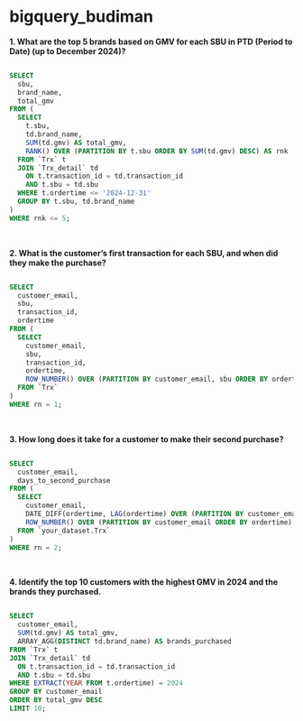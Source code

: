 # bigquery_budiman


**1. What are the top 5 brands based on GMV for each SBU in PTD (Period to Date) (up to December 2024)?** 
```sql

SELECT 
  sbu,
  brand_name,
  total_gmv
FROM (
  SELECT 
    t.sbu,
    td.brand_name,
    SUM(td.gmv) AS total_gmv,
    RANK() OVER (PARTITION BY t.sbu ORDER BY SUM(td.gmv) DESC) AS rnk
  FROM `Trx` t
  JOIN `Trx_detail` td 
    ON t.transaction_id = td.transaction_id 
    AND t.sbu = td.sbu
  WHERE t.ordertime <= '2024-12-31'
  GROUP BY t.sbu, td.brand_name
)
WHERE rnk <= 5;

```
<br>

**2. What is the customer’s first transaction for each SBU, and when did they make the purchase?**
```sql

SELECT 
  customer_email,
  sbu,
  transaction_id,
  ordertime
FROM (
  SELECT 
    customer_email,
    sbu,
    transaction_id,
    ordertime,
    ROW_NUMBER() OVER (PARTITION BY customer_email, sbu ORDER BY ordertime) AS rn
  FROM `Trx`
)
WHERE rn = 1;

```
<br>

**3. How long does it take for a customer to make their second purchase?**
```sql

SELECT
  customer_email,
  days_to_second_purchase
FROM (
  SELECT
    customer_email,
    DATE_DIFF(ordertime, LAG(ordertime) OVER (PARTITION BY customer_email ORDER BY ordertime), DAY) AS days_to_second_purchase,
    ROW_NUMBER() OVER (PARTITION BY customer_email ORDER BY ordertime) AS rn
  FROM `your_dataset.Trx`
)
WHERE rn = 2;

```
<br>

**4. Identify the top 10 customers with the highest GMV in 2024 and the brands they purchased.**
```sql

SELECT 
  customer_email,
  SUM(td.gmv) AS total_gmv,
  ARRAY_AGG(DISTINCT td.brand_name) AS brands_purchased
FROM `Trx` t
JOIN `Trx_detail` td 
  ON t.transaction_id = td.transaction_id 
  AND t.sbu = td.sbu
WHERE EXTRACT(YEAR FROM t.ordertime) = 2024
GROUP BY customer_email
ORDER BY total_gmv DESC
LIMIT 10;

```
   
